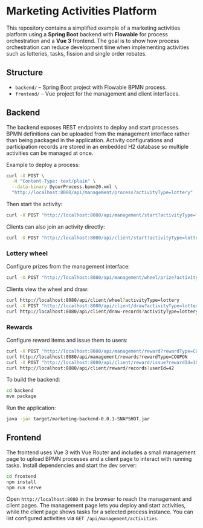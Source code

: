 # Marketing Activities Platform

This repository contains a simplified example of a marketing activities platform using a **Spring Boot** backend with **Flowable** for process orchestration and a **Vue 3** frontend. The goal is to show how process orchestration can reduce development time when implementing activities such as lotteries, tasks, fission and single order rebates.

## Structure

- `backend/` – Spring Boot project with Flowable BPMN process.
- `frontend/` – Vue project for the management and client interfaces.

## Backend

The backend exposes REST endpoints to deploy and start processes. BPMN definitions can be uploaded from the management interface rather than being packaged in the application. Activity configurations and participation records are stored in an embedded H2 database so multiple activities can be managed at once.

Example to deploy a process:

```bash
curl -X POST \
  -H "Content-Type: text/plain" \
  --data-binary @yourProcess.bpmn20.xml \
  "http://localhost:8080/api/management/process?activityType=lottery"
```

Then start the activity:

```bash
curl -X POST "http://localhost:8080/api/management/start?activityType=lottery"
```

Clients can also join an activity directly:

```bash
curl -X POST "http://localhost:8080/api/client/start?activityType=lottery&userId=42"
```

### Lottery wheel

Configure prizes from the management interface:

```bash
curl -X POST "http://localhost:8080/api/management/wheel/prize?activityType=lottery&name=Car&probability=0.1"
```

Clients view the wheel and draw:

```bash
curl http://localhost:8080/api/client/wheel?activityType=lottery
curl -X POST "http://localhost:8080/api/client/draw?activityType=lottery&userId=42"
curl http://localhost:8080/api/client/draw-records?activityType=lottery&userId=42
```

### Rewards

Configure reward items and issue them to users:

```bash
curl -X POST "http://localhost:8080/api/management/reward?rewardType=COUPON&name=10%25off&detail=code123"
curl http://localhost:8080/api/management/rewards?rewardType=COUPON
curl -X POST "http://localhost:8080/api/client/reward/issue?rewardId=1&userId=42"
curl http://localhost:8080/api/client/reward/records?userId=42
```

To build the backend:

```bash
cd backend
mvn package
```

Run the application:

```bash
java -jar target/marketing-backend-0.0.1-SNAPSHOT.jar
```

## Frontend

The frontend uses Vue 3 with Vue Router and includes a small management page
to upload BPMN processes and a client page to interact with running tasks.
Install dependencies and start the dev server:

```bash
cd frontend
npm install
npm run serve
```

Open `http://localhost:8080` in the browser to reach the management and client
pages. The management page lets you deploy and start activities, while the
client page shows tasks for a selected process instance. You can list configured
activities via `GET /api/management/activities`.
